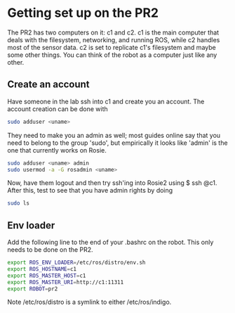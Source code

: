 # Getting set up on the PR2

The PR2 has two computers on it: c1 and c2. c1 is the main computer that deals with the filesystem, networking, and running ROS, while c2 handles most of the sensor data. c2 is set to replicate c1's filesystem and maybe some other things. You can think of the robot as a computer just like any other.

## Create an account

Have someone in the lab ssh into c1 and create you an account. The account creation can be done with
```bash
sudo adduser <uname>
```

They need to make you an admin as well; most guides online say that you need to belong to the group 'sudo', but empirically it looks like 'admin' is the one that currently works on Rosie.
```bash
sudo adduser <uname> admin
sudo usermod -a -G rosadmin <uname>
```

Now, have them logout and then try ssh'ing into Rosie2 using $ ssh <uname>@c1. After this, test to see that you have admin rights by doing
```bash
sudo ls
```

## Env loader
Add the following line to the end of your .bashrc on the robot. This only needs to be done on the PR2.
```bash
export ROS_ENV_LOADER=/etc/ros/distro/env.sh
export ROS_HOSTNAME=c1
export ROS_MASTER_HOST=c1
export ROS_MASTER_URI=http://c1:11311
export ROBOT=pr2
```

Note /etc/ros/distro is a symlink to either /etc/ros/indigo.
